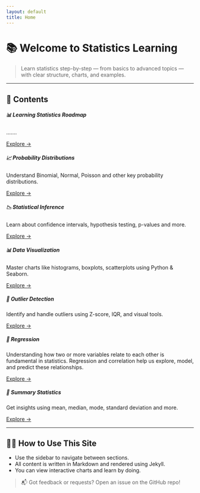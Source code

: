 ```yaml
---
layout: default
title: Home
---
```


# 📚 Welcome to Statistics Learning

> Learn statistics step-by-step — from basics to advanced topics — with clear structure, charts, and examples.

---

## 📖 Contents

<div class="row row-cols-1 row-cols-md-2 row-cols-lg-3 g-4">
    <div class="col">
    <div class="card h-100 border-0 shadow-sm">
      <div class="card-body">
        <h5 class="card-title">📊 Learning Statistics Roadmap</h5>
        <p class="card-text">.......</p>
        <a href="{{ site.baseurl }}/01-Learning_Statistics_Roadmap" class="btn btn-outline-primary btn-sm">Explore →</a>
      </div>
    </div>
  </div>
  <div class="col">
    <div class="card h-100 border-0 shadow-sm">
      <div class="card-body">
        <h5 class="card-title">📈 Probability Distributions</h5>
        <p class="card-text">Understand Binomial, Normal, Poisson and other key probability distributions.</p>
        <a href="{{ site.baseurl }}/distributions" class="btn btn-outline-primary btn-sm">Explore →</a>
      </div>
    </div>
  </div>

  <div class="col">
    <div class="card h-100 border-0 shadow-sm">
      <div class="card-body">
        <h5 class="card-title">📉 Statistical Inference</h5>
        <p class="card-text">Learn about confidence intervals, hypothesis testing, p-values and more.</p>
        <a href="{{ site.baseurl }}/inference" class="btn btn-outline-primary btn-sm">Explore →</a>
      </div>
    </div>
  </div>

  <div class="col">
    <div class="card h-100 border-0 shadow-sm">
      <div class="card-body">
        <h5 class="card-title">📊 Data Visualization</h5>
        <p class="card-text">Master charts like histograms, boxplots, scatterplots using Python & Seaborn.</p>
        <a href="{{ site.baseurl }}/visualization" class="btn btn-outline-primary btn-sm">Explore →</a>
      </div>
    </div>
  </div>

  <div class="col">
    <div class="card h-100 border-0 shadow-sm">
      <div class="card-body">
        <h5 class="card-title">🔎 Outlier Detection</h5>
        <p class="card-text">Identify and handle outliers using Z-score, IQR, and visual tools.</p>
        <a href="{{ site.baseurl }}/outliers" class="btn btn-outline-primary btn-sm">Explore →</a>
      </div>
    </div>
  </div>
  <div class="col">
    <div class="card h-100 border-0 shadow-sm">
      <div class="card-body">
        <h5 class="card-title">🔎 Regression</h5>
        <p class="card-text">Understanding how two or more variables relate to each other is fundamental in statistics. Regression and correlation help us explore, model, and predict these relationships.</p>
        <a href="{{ site.baseurl }}/regression" class="btn btn-outline-primary btn-sm">Explore →</a>
      </div>
    </div>
  </div>
  <div class="col">
    <div class="card h-100 border-0 shadow-sm">
      <div class="card-body">
        <h5 class="card-title">🧾 Summary Statistics</h5>
        <p class="card-text">Get insights using mean, median, mode, standard deviation and more.</p>
        <a href="{{ site.baseurl }}/summary" class="btn btn-outline-primary btn-sm">Explore →</a>
      </div>
    </div>
  </div>

</div>

---

## 👨‍💻 How to Use This Site

- Use the sidebar to navigate between sections.
- All content is written in Markdown and rendered using Jekyll.
- You can view interactive charts and learn by doing.

> 📬 Got feedback or requests? Open an issue on the GitHub repo!
